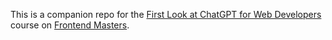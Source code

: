 This is a companion repo for the [First Look at ChatGPT for Web Developers][course] course on [Frontend Masters][fem].

[fem]: https://frontendmasters.com
[course]: https://frontendmasters.com/courses/chatgpt-api/
